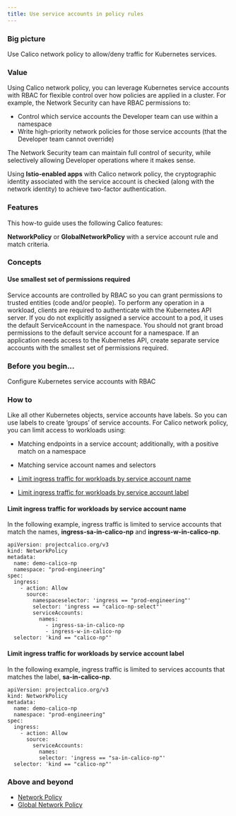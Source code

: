 ```yaml
---
title: Use service accounts in policy rules
---
```


### Big picture

Use Calico network policy to allow/deny traffic for Kubernetes services. 

### Value

Using Calico network policy, you can leverage Kubernetes service accounts with RBAC for flexible control over how policies are applied in a cluster. For example, the Network Security can have RBAC permissions to:

- Control which service accounts the Developer team can use within a namespace
- Write high-priority network policies for those service accounts (that the Developer team cannot override) 

The Network Security team can maintain full control of security, while selectively allowing Developer operations where it makes sense.  

Using **Istio-enabled apps** with Calico network policy, the cryptographic identity associated with the service account is checked (along with the network identity) to achieve two-factor authentication.


### Features

This how-to guide uses the following Calico features:

**NetworkPolicy** or **GlobalNetworkPolicy** with a service account rule and match criteria.


### Concepts

#### Use smallest set of permissions required

Service accounts are controlled by RBAC so you can grant permissions to trusted entities (code and/or people). To perform any operation in a workload, clients are required to authenticate with the Kubernetes API server. If you do not explicitly assigned a service account to a pod, it uses the default ServiceAccount in the namespace. You should not grant broad permissions to the default service account for a namespace. If an application needs access to the Kubernetes API, create separate service accounts with the smallest set of permissions required. 

### Before you begin...

Configure Kubernetes service accounts with RBAC

### How to

Like all other Kubernetes objects, service accounts have labels. So you can use labels to create ‘groups’ of service accounts. For Calico network policy, you can limit access to workloads using:

- Matching endpoints in a service account; additionally, with a positive match on a namespace
- Matching service account names and selectors

- [Limit ingress traffic for workloads by service account name](#limit-ingress-traffic-for-workloads-by-service-account-name)
- [Limit ingress traffic for workloads by service account label](#limit-ingress-traffic-for-workloads-by-service-account-label)

#### Limit ingress traffic for workloads by service account name

In the following example, ingress traffic is limited to service accounts that match the names, **ingress-sa-in-calico-np** and **ingress-w-in-calico-np**.

```
apiVersion: projectcalico.org/v3
kind: NetworkPolicy
metadata: 
  name: demo-calico-np
  namespace: "prod-engineering"
spec: 
  ingress: 
    - action: Allow
      source: 
        namespaceselector: 'ingress == "prod-engineering"'
        selector: 'ingress == "calico-np-select"'
        serviceAccounts: 
          names: 
            - ingress-sa-in-calico-np
            - ingress-w-in-calico-np
  selector: 'kind == "calico-np"'
```

#### Limit ingress traffic for workloads by service account label

In the following example, ingress traffic is limited to services accounts that matches the label, **sa-in-calico-np**.

```
apiVersion: projectcalico.org/v3
kind: NetworkPolicy
metadata: 
  name: demo-calico-np
  namespace: "prod-engineering"
spec: 
  ingress: 
    - action: Allow
      source: 
        serviceAccounts: 
          names: 
          selector: 'ingress == "sa-in-calico-np"'
  selector: 'kind == "calico-np"'

```

### Above and beyond

- [Network Policy]({{site.baseurl}}/{{page.version}}/reference/resources/networkpolicy) 
- [Global Network Policy]({{site.baseurl}}/{{page.version}}/reference/resources/globalnetworkpolicy) 
